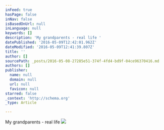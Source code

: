 ```yaml
---
inFeed: true
hasPage: false
inNav: false
isBasedOnUrl: null
inLanguage: null
keywords: []
description: 'My grandparents - real life '
datePublished: '2016-05-09T12:42:01.962Z'
dateModified: '2016-05-09T12:41:39.807Z'
title: ''
author: []
sourcePath: _posts/2016-05-08-27285e51-374f-4fd4-bd9f-04ce96370416.md
authors: []
publisher:
  name: null
  domain: null
  url: null
  favicon: null
starred: false
_context: 'http://schema.org'
_type: Article

---
```

My grandparents - real life ![](https://the-grid-user-content.s3-us-west-2.amazonaws.com/d08ec9d4-6b13-449f-aaef-048ded02c066.gif)